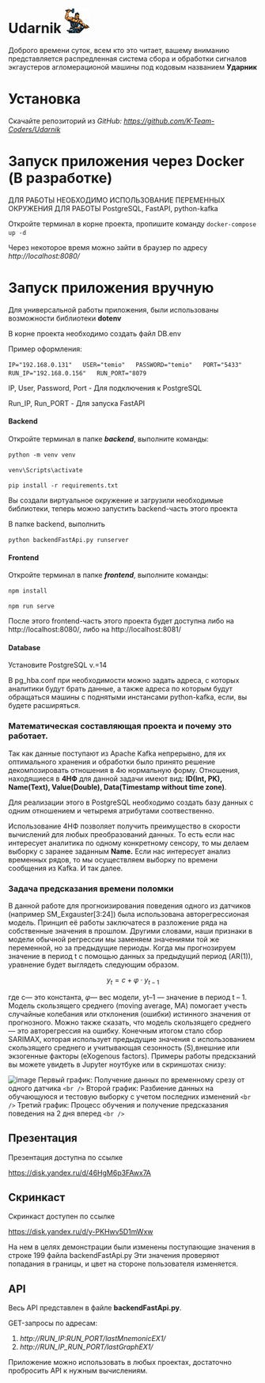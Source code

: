 # Udarnik ![Логотип проекта](/frontend/Udarnik.png)

Доброго времени суток, всем кто это читает, вашему вниманию представляется распредленная система сбора и обработки сигналов экгаустеров агломерационой машины под кодовым названием  **Ударник**

# Установка

Скачайте репозиторий из
*GitHub: https://github.com/K-Team-Coders/Udarnik*

# Запуск приложения через Docker (В разработке)

ДЛЯ РАБОТЫ НЕОБХОДИМО ИСПОЛЬЗОВАНИЕ ПЕРЕМЕННЫХ ОКРУЖЕНИЯ ДЛЯ РАБОТЫ PostgreSQL, FastAPI, python-kafka

Откройте терминал в корне проекта, пропишите команду `docker-compose up -d`

Через некоторое время можно зайти в браузер по адресу *http://localhost:8080/*

# Запуск приложения вручную

Для универсальной работы приложения, были использованы возможности библиотеки **dotenv**

В корне проекта необходимо создать файл DB.env

Пример оформления:

`IP="192.168.0.131"   USER="temio"   PASSWORD="temio"   PORT="5433"   RUN_IP="192.168.0.156"   RUN_PORT="8079`

IP, User, Password, Port - Для подключения к PostgreSQL

Run_IP, Run_PORT - Для запуска FastAPI

#### Backend

Откройте терминал в папке ***backend***, выполните команды:

`python -m venv venv`

`venv\Scripts\activate`

`pip install -r requirements.txt`

Вы создали виртуальное окружение и загрузили необходимые библиотеки, теперь можно запустить backend-часть этого проекта

В папке backend, выполнить

`python backendFastApi.py runserver`

#### Frontend

Откройте терминал в папке ***frontend***, выполните команды:

`npm install`

`npm run serve`

После этого frontend-часть этого проекта будет доступна либо на http://localhost:8080/, либо на http://localhost:8081/

#### Database

Установите PostgreSQL v.=14

В pg_hba.conf при необходимости можно задать адреса, с которых аналитики будут брать данные, а также адреса по которым будут обращаться машины с поднятыми инстансами python-kafka, если, вы будете расширяться.

### Математическая составляющая проекта и почему это работает.

Так как данные поступают из Apache Kafka непрерывно, для их оптимального хранения и обработки было принято решение декомпозировать отношения в 4ю нормальную форму. Отношения, находящиеся в **4НФ** для данной задачи имеют вид:
**ID(Int, PK), Name(Text), Value(Double), Data(Timestamp without time zone)**.

Для реализации этого в PostgreSQL необходимо создать базу данных с одним отношением и четыремя атрибутами соотвественно.

Использование 4НФ позволяет получить преимущество в скорости вычислений для любых преобразований данных. То есть если нас интересует аналитика по одному конкретному сенсору, то мы делаем выборку с заранее заданным **Name.**
Если нас интересует анализ временных рядов, то мы осуществляем выборку по времени сообщения из Kafka.
И так далее.

### Задача предсказания времени поломки

В данной работе для прогноизирования поведения одного из датчиков (например SM_Exgauster[3:24]) была использована авторегрессионая модель. Принцип её работы заключатеся в разложение ряда на собственные значения в прошлом. Другими словами, наши признаки в модели обычной регрессии мы заменяем значениями той же переменной, но за предыдущие периоды.
Когда мы прогнозируем значение в период t с помощью данных за предыдущий период (AR(1)), уравнение будет выглядеть следующим образом.

$$
y_t = c + \varphi  \cdot y_{t-1}
$$

где c— это константа, $\varphi$— вес модели, yt–1 — значение в период t – 1.
Модель скользящего среднего (moving average, MA) помогает учесть случайные колебания или отклонения (ошибки) истинного значения от прогнозного. Можно также сказать, что модель скользящего среднего — это авторегрессия на ошибку. Конечным итогом стало сбор SARIMAX, которая использует предыдущие значения с использованием скользящего среднего и учитывающая сезонность (S),внешние или экзогенные факторы (eXogenous factors).
Примеры работы предскзаний вы можете увидеть в Jupyter ноутбуке или в скриншотах снизу:

![image](https://user-images.githubusercontent.com/80591614/219932750-3066a9c0-c38a-40ee-a9be-00aafe80f14c.png)
Первый график: Получение данных по временному срезу от одного датчика `<br />`
Второй график: Разбиение данных на обучающуюся и тестовую выборку с учетом последних изменений `<br />`
Третий график: Процесс обучения и получение предсказания поведения на 2 дня вперед `<br />`

## Презентация

Презентация доступна по ссылке

https://disk.yandex.ru/d/46HgM6p3FAwx7A

## Скринкаст

Скринкаст доступен по ссылке

https://disk.yandex.ru/d/y-PKHwv5D1mWxw

На нем в целях демонстрации были изменены поступающие значения в строке 199 файла backendFastApi.py
Эти значения проверяют попадания в границы, и цвет на стороне пользователя изменяется.

## API

Весь API представлен в файле **backendFastApi.py**.

GET-запросы по адресам:

1) *http://RUN_IP:RUN_PORT/lastMnemonicEX1/*
2) *http://RUN_IP_RUN_PORT/lastGraphEX1/*

Приложение можно использовать в любых проектах, достаточно пробросить API к нужным вычислениям.
